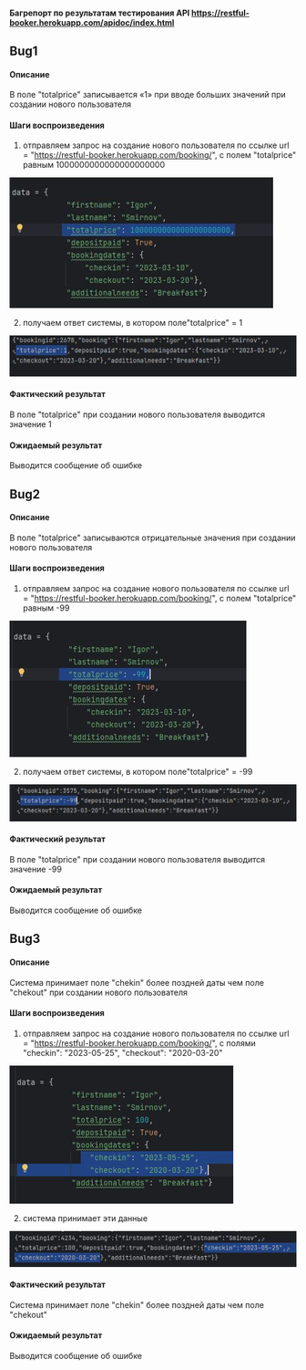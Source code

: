 ####  Багрепорт по результатам  тестирования API https://restful-booker.herokuapp.com/apidoc/index.html

## Bug1
	
#### Описание	
В поле "totalprice" записывается «1»  при  вводе больших значений при создании нового пользователя
	
#### Шаги воспроизведения	
1) отправляем запрос на создание нового пользователя по ссылке url = "https://restful-booker.herokuapp.com/booking/", с полем  "totalprice" равным 1000000000000000000000

![](https://github.com/OlgaOFrolova/API_Restfull_booker_tests_documentation/blob/pictures_for_bugreports/11.jpg)

2) получаем ответ системы, в котором поле"totalprice"  = 1

![](https://github.com/OlgaOFrolova/API_Restfull_booker_tests_documentation/blob/pictures_for_bugreports/12.jpg)
	
	
#### Фактический результат	
В поле "totalprice" при создании нового пользователя выводится значение 1

#### Ожидаемый результат 	
Выводится сообщение об ошибке

## Bug2
	
#### Описание	
В поле "totalprice" записываются отрицательные значения  при создании нового пользователя
	
#### Шаги воспроизведения	
1) отправляем запрос на создание нового пользователя по ссылке url = "https://restful-booker.herokuapp.com/booking/", с полем  "totalprice" равным -99

![](https://github.com/OlgaOFrolova/API_Restfull_booker_tests_documentation/blob/pictures_for_bugreports/21.jpg)

2) получаем ответ системы, в котором поле"totalprice"  = -99

![](https://github.com/OlgaOFrolova/API_Restfull_booker_tests_documentation/blob/pictures_for_bugreports/22.jpg)
	
	
#### Фактический результат	
В поле "totalprice" при создании нового пользователя выводится значение -99
	
#### Ожидаемый результат 	
Выводится сообщение об ошибке

## Bug3
	
#### Описание	
Система принимает поле "chekin" более поздней даты чем поле "chekout" при создании нового пользователя
	
#### Шаги воспроизведения	
1) отправляем запрос на создание нового пользователя по ссылке url = "https://restful-booker.herokuapp.com/booking/", с полями "checkin": "2023-05-25", "checkout": "2020-03-20"

![](https://github.com/OlgaOFrolova/API_Restfull_booker_tests_documentation/blob/pictures_for_bugreports/31.jpg)

2) система принимает эти данные 

![](https://github.com/OlgaOFrolova/API_Restfull_booker_tests_documentation/blob/pictures_for_bugreports/32.jpg)
	
	
#### Фактический результат	
Система принимает поле "chekin" более поздней даты чем поле "chekout"

#### Ожидаемый результат 	
Выводится сообщение об ошибке